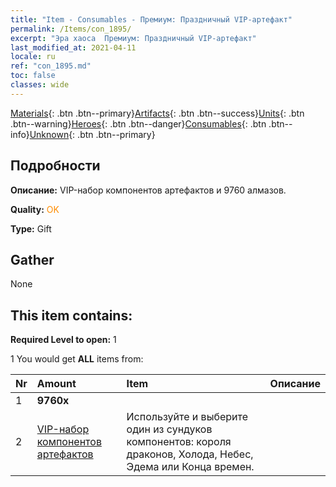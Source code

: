 ```yaml
---
title: "Item - Consumables - Премиум: Праздничный VIP-артефакт"
permalink: /Items/con_1895/
excerpt: "Эра хаоса  Премиум: Праздничный VIP-артефакт"
last_modified_at: 2021-04-11
locale: ru
ref: "con_1895.md"
toc: false
classes: wide
---
```

 [Materials](/ru/Items/){: .btn .btn--primary}[Artifacts](/ru/Items/Artifacts/){: .btn .btn--success}[Units](/ru/Items/Units/){: .btn .btn--warning}[Heroes](/ru/Items/Heroes/){: .btn .btn--danger}[Consumables](/ru/Items/Consumables/){: .btn .btn--info}[Unknown](/ru/Items/Unknown/){: .btn .btn--primary}

## Подробности
 **Описание:** VIP-набор компонентов артефактов и 9760 алмазов.

 **Quality:** <span style="color: #FF8C00">OK</span>

 **Type:** Gift

## Gather

  None

## This item contains:

 **Required Level to open:** 1

 1 You would get **ALL** items  from:

  | Nr | Amount |     Item    | Описание |
  |:---|:-------|:------------|:-----------:|
  | 1 |  **9760x** | <i class="fas fa-gem"/> |  | 
  | 2 | [VIP-набор компонентов артефактов](/ru/Items/con_1874/) | Используйте и выберите один из сундуков компонентов: короля драконов, Холода, Небес, Эдема или Конца времен. | 
